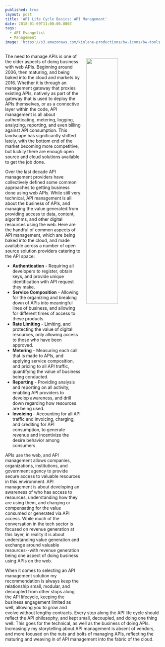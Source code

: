 ```yaml
---
published: true
layout: post
title: 'API Life Cycle Basics: API Management'
date: 2018-01-09T11:00:00.000Z
tags:
  - API Evangelist
  - Management
image: 'https://s3.amazonaws.com/kinlane-productions/bw-icons/bw-tools.png'
---
```

<p><img src="https://s3.amazonaws.com/kinlane-productions/bw-icons/bw-tools.png" align="right" width="45%" style="padding: 15px;" /></p>The need to manage APIs is one of the older aspects of doing business with web APIs. Beginning around 2006, then maturing, and being baked into the cloud and markets by 2016. Whether it is through an management gateway that proxies existing APIs, natively as part of the gateway that is used to deploy the APIs themselves, or as a connective layer within the code, API management is all about authenticating, metering, logging, analyzing, reporting, and even billing against API consumption. This landscape has significantly shifted lately, with the bottom end of the market becoming more competitive, but luckily there are enough open source and cloud solutions available to get the job done.

Over the last decade API management providers have collectively defined some common approaches to getting business done using web APIs. While still very technical, API management is all about the business of APIs, and managing the value generated from providing access to data, content, algorithms, and other digital resources using the web. Here are the handful of common aspects of API management, which are being baked into the cloud, and made available across a number of open source solution providers catering to the API space:

- **Authentication** - Requiring all developers to register, obtain keys, and provide unique identification with API request they make.
- **Service Composition** - Allowing for the organizing and breaking down of APIs into meaningful lines of business, and allowing for different times of access to these products.
- **Rate Limiting** - Limiting, and protecting the value of digital resources, only allowing access to those who have been approved.
- **Metering** - Measuring each call that is made to APIs, and applying service composition, and pricing to all API traffic, quantifying the value of business being conducted.
- **Reporting** - Providing analysis and reporting on all activity, enabling API providers to develop awareness, and drill down regarding how resources are being used.
- **Invoicing** - Accounting for all API traffic and invoicing, charging, and crediting for API consumption, to generate revenue and incentivize the desire behavior among consumers.

APIs use the web, and API management allows companies, organizations, institutions, and government agency to provide secure access to valuable resources in this environment. API management is about developing an awareness of who has access to resources, understanding how they are using them, and charging or compensating for the value consumed or generated via API access. While much of the conversation in the tech sector is focused on revenue generation at this layer, in reality it is about understanding value generation and exchange around valuable resources--with revenue generation being one aspect of doing business using APIs on the web.

When it comes to selecting an API management solution my recommendation is always keep the relationship small, modular, and decoupled from other stops along the API lifecycle, keeping the business engagement limited as well, allowing you to grow and evolve without lengthy contracts. Every stop along the API life cycle should reflect the API philosophy, and kept small, decoupled, and doing one thing well. This goes for the technical, as well as the business of doing APIs. Increasingly my storytelling about API management is absent of vendors, and more focused on the nuts and bolts of managing APIs, reflecting the maturing and weaving in of API management into the fabric of the cloud.
